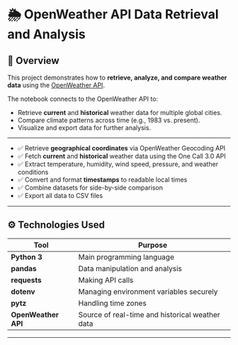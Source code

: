 # 🌦️ OpenWeather API Data Retrieval and Analysis


## 📘 Overview

This project demonstrates how to **retrieve, analyze, and compare weather data** using the [OpenWeather API](https://openweathermap.org/api). 

The notebook connects to the OpenWeather API to:
- Retrieve **current** and **historical** weather data for multiple global cities.
- Compare climate patterns across time (e.g., 1983 vs. present).
- Visualize and export data for further analysis.

---

- ✅ Retrieve **geographical coordinates** via OpenWeather Geocoding API  
- ✅ Fetch **current** and **historical** weather data using the One Call 3.0 API  
- ✅ Extract temperature, humidity, wind speed, pressure, and weather conditions  
- ✅ Convert and format **timestamps** to readable local times  
- ✅ Combine datasets for side-by-side comparison  
- ✅ Export all data to CSV files  

---

## ⚙️ Technologies Used

| Tool | Purpose |
|------|----------|
| **Python 3** | Main programming language |
| **pandas** | Data manipulation and analysis |
| **requests** | Making API calls |
| **dotenv** | Managing environment variables securely |
| **pytz** | Handling time zones |
| **OpenWeather API** | Source of real-time and historical weather data |

---
